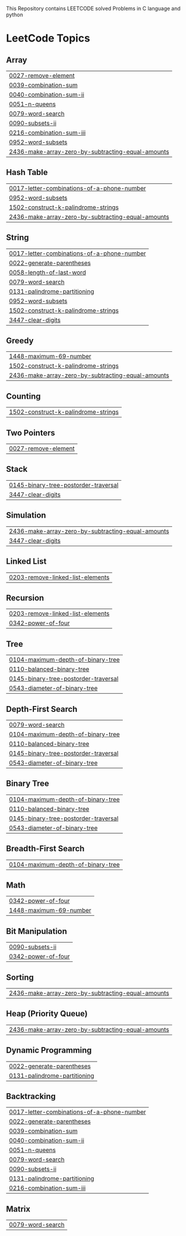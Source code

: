 This Repository contains LEETCODE solved Problems in C language
and python

<!---LeetCode Topics Start-->
# LeetCode Topics
## Array
|  |
| ------- |
| [0027-remove-element](https://github.com/Pradeep1234566/Leetcode/tree/master/0027-remove-element) |
| [0039-combination-sum](https://github.com/Pradeep1234566/Leetcode/tree/master/0039-combination-sum) |
| [0040-combination-sum-ii](https://github.com/Pradeep1234566/Leetcode/tree/master/0040-combination-sum-ii) |
| [0051-n-queens](https://github.com/Pradeep1234566/Leetcode/tree/master/0051-n-queens) |
| [0079-word-search](https://github.com/Pradeep1234566/Leetcode/tree/master/0079-word-search) |
| [0090-subsets-ii](https://github.com/Pradeep1234566/Leetcode/tree/master/0090-subsets-ii) |
| [0216-combination-sum-iii](https://github.com/Pradeep1234566/Leetcode/tree/master/0216-combination-sum-iii) |
| [0952-word-subsets](https://github.com/Pradeep1234566/Leetcode/tree/master/0952-word-subsets) |
| [2436-make-array-zero-by-subtracting-equal-amounts](https://github.com/Pradeep1234566/Leetcode/tree/master/2436-make-array-zero-by-subtracting-equal-amounts) |
## Hash Table
|  |
| ------- |
| [0017-letter-combinations-of-a-phone-number](https://github.com/Pradeep1234566/Leetcode/tree/master/0017-letter-combinations-of-a-phone-number) |
| [0952-word-subsets](https://github.com/Pradeep1234566/Leetcode/tree/master/0952-word-subsets) |
| [1502-construct-k-palindrome-strings](https://github.com/Pradeep1234566/Leetcode/tree/master/1502-construct-k-palindrome-strings) |
| [2436-make-array-zero-by-subtracting-equal-amounts](https://github.com/Pradeep1234566/Leetcode/tree/master/2436-make-array-zero-by-subtracting-equal-amounts) |
## String
|  |
| ------- |
| [0017-letter-combinations-of-a-phone-number](https://github.com/Pradeep1234566/Leetcode/tree/master/0017-letter-combinations-of-a-phone-number) |
| [0022-generate-parentheses](https://github.com/Pradeep1234566/Leetcode/tree/master/0022-generate-parentheses) |
| [0058-length-of-last-word](https://github.com/Pradeep1234566/Leetcode/tree/master/0058-length-of-last-word) |
| [0079-word-search](https://github.com/Pradeep1234566/Leetcode/tree/master/0079-word-search) |
| [0131-palindrome-partitioning](https://github.com/Pradeep1234566/Leetcode/tree/master/0131-palindrome-partitioning) |
| [0952-word-subsets](https://github.com/Pradeep1234566/Leetcode/tree/master/0952-word-subsets) |
| [1502-construct-k-palindrome-strings](https://github.com/Pradeep1234566/Leetcode/tree/master/1502-construct-k-palindrome-strings) |
| [3447-clear-digits](https://github.com/Pradeep1234566/Leetcode/tree/master/3447-clear-digits) |
## Greedy
|  |
| ------- |
| [1448-maximum-69-number](https://github.com/Pradeep1234566/Leetcode/tree/master/1448-maximum-69-number) |
| [1502-construct-k-palindrome-strings](https://github.com/Pradeep1234566/Leetcode/tree/master/1502-construct-k-palindrome-strings) |
| [2436-make-array-zero-by-subtracting-equal-amounts](https://github.com/Pradeep1234566/Leetcode/tree/master/2436-make-array-zero-by-subtracting-equal-amounts) |
## Counting
|  |
| ------- |
| [1502-construct-k-palindrome-strings](https://github.com/Pradeep1234566/Leetcode/tree/master/1502-construct-k-palindrome-strings) |
## Two Pointers
|  |
| ------- |
| [0027-remove-element](https://github.com/Pradeep1234566/Leetcode/tree/master/0027-remove-element) |
## Stack
|  |
| ------- |
| [0145-binary-tree-postorder-traversal](https://github.com/Pradeep1234566/Leetcode/tree/master/0145-binary-tree-postorder-traversal) |
| [3447-clear-digits](https://github.com/Pradeep1234566/Leetcode/tree/master/3447-clear-digits) |
## Simulation
|  |
| ------- |
| [2436-make-array-zero-by-subtracting-equal-amounts](https://github.com/Pradeep1234566/Leetcode/tree/master/2436-make-array-zero-by-subtracting-equal-amounts) |
| [3447-clear-digits](https://github.com/Pradeep1234566/Leetcode/tree/master/3447-clear-digits) |
## Linked List
|  |
| ------- |
| [0203-remove-linked-list-elements](https://github.com/Pradeep1234566/Leetcode/tree/master/0203-remove-linked-list-elements) |
## Recursion
|  |
| ------- |
| [0203-remove-linked-list-elements](https://github.com/Pradeep1234566/Leetcode/tree/master/0203-remove-linked-list-elements) |
| [0342-power-of-four](https://github.com/Pradeep1234566/Leetcode/tree/master/0342-power-of-four) |
## Tree
|  |
| ------- |
| [0104-maximum-depth-of-binary-tree](https://github.com/Pradeep1234566/Leetcode/tree/master/0104-maximum-depth-of-binary-tree) |
| [0110-balanced-binary-tree](https://github.com/Pradeep1234566/Leetcode/tree/master/0110-balanced-binary-tree) |
| [0145-binary-tree-postorder-traversal](https://github.com/Pradeep1234566/Leetcode/tree/master/0145-binary-tree-postorder-traversal) |
| [0543-diameter-of-binary-tree](https://github.com/Pradeep1234566/Leetcode/tree/master/0543-diameter-of-binary-tree) |
## Depth-First Search
|  |
| ------- |
| [0079-word-search](https://github.com/Pradeep1234566/Leetcode/tree/master/0079-word-search) |
| [0104-maximum-depth-of-binary-tree](https://github.com/Pradeep1234566/Leetcode/tree/master/0104-maximum-depth-of-binary-tree) |
| [0110-balanced-binary-tree](https://github.com/Pradeep1234566/Leetcode/tree/master/0110-balanced-binary-tree) |
| [0145-binary-tree-postorder-traversal](https://github.com/Pradeep1234566/Leetcode/tree/master/0145-binary-tree-postorder-traversal) |
| [0543-diameter-of-binary-tree](https://github.com/Pradeep1234566/Leetcode/tree/master/0543-diameter-of-binary-tree) |
## Binary Tree
|  |
| ------- |
| [0104-maximum-depth-of-binary-tree](https://github.com/Pradeep1234566/Leetcode/tree/master/0104-maximum-depth-of-binary-tree) |
| [0110-balanced-binary-tree](https://github.com/Pradeep1234566/Leetcode/tree/master/0110-balanced-binary-tree) |
| [0145-binary-tree-postorder-traversal](https://github.com/Pradeep1234566/Leetcode/tree/master/0145-binary-tree-postorder-traversal) |
| [0543-diameter-of-binary-tree](https://github.com/Pradeep1234566/Leetcode/tree/master/0543-diameter-of-binary-tree) |
## Breadth-First Search
|  |
| ------- |
| [0104-maximum-depth-of-binary-tree](https://github.com/Pradeep1234566/Leetcode/tree/master/0104-maximum-depth-of-binary-tree) |
## Math
|  |
| ------- |
| [0342-power-of-four](https://github.com/Pradeep1234566/Leetcode/tree/master/0342-power-of-four) |
| [1448-maximum-69-number](https://github.com/Pradeep1234566/Leetcode/tree/master/1448-maximum-69-number) |
## Bit Manipulation
|  |
| ------- |
| [0090-subsets-ii](https://github.com/Pradeep1234566/Leetcode/tree/master/0090-subsets-ii) |
| [0342-power-of-four](https://github.com/Pradeep1234566/Leetcode/tree/master/0342-power-of-four) |
## Sorting
|  |
| ------- |
| [2436-make-array-zero-by-subtracting-equal-amounts](https://github.com/Pradeep1234566/Leetcode/tree/master/2436-make-array-zero-by-subtracting-equal-amounts) |
## Heap (Priority Queue)
|  |
| ------- |
| [2436-make-array-zero-by-subtracting-equal-amounts](https://github.com/Pradeep1234566/Leetcode/tree/master/2436-make-array-zero-by-subtracting-equal-amounts) |
## Dynamic Programming
|  |
| ------- |
| [0022-generate-parentheses](https://github.com/Pradeep1234566/Leetcode/tree/master/0022-generate-parentheses) |
| [0131-palindrome-partitioning](https://github.com/Pradeep1234566/Leetcode/tree/master/0131-palindrome-partitioning) |
## Backtracking
|  |
| ------- |
| [0017-letter-combinations-of-a-phone-number](https://github.com/Pradeep1234566/Leetcode/tree/master/0017-letter-combinations-of-a-phone-number) |
| [0022-generate-parentheses](https://github.com/Pradeep1234566/Leetcode/tree/master/0022-generate-parentheses) |
| [0039-combination-sum](https://github.com/Pradeep1234566/Leetcode/tree/master/0039-combination-sum) |
| [0040-combination-sum-ii](https://github.com/Pradeep1234566/Leetcode/tree/master/0040-combination-sum-ii) |
| [0051-n-queens](https://github.com/Pradeep1234566/Leetcode/tree/master/0051-n-queens) |
| [0079-word-search](https://github.com/Pradeep1234566/Leetcode/tree/master/0079-word-search) |
| [0090-subsets-ii](https://github.com/Pradeep1234566/Leetcode/tree/master/0090-subsets-ii) |
| [0131-palindrome-partitioning](https://github.com/Pradeep1234566/Leetcode/tree/master/0131-palindrome-partitioning) |
| [0216-combination-sum-iii](https://github.com/Pradeep1234566/Leetcode/tree/master/0216-combination-sum-iii) |
## Matrix
|  |
| ------- |
| [0079-word-search](https://github.com/Pradeep1234566/Leetcode/tree/master/0079-word-search) |
<!---LeetCode Topics End-->